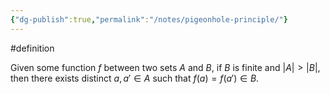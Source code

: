 ```yaml
---
{"dg-publish":true,"permalink":"/notes/pigeonhole-principle/"}
---
```


#definition 

Given some function $f$ between two sets $A$ and $B$, if $B$ is finite and $|A| > |B|$, then there exists distinct $a,a'\in A$ such that $f(a)=f(a')\in B$.